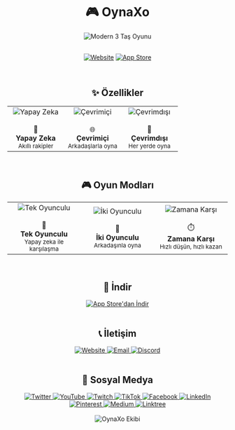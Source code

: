 # <div align="center">🎮 OynaXo</div>

<div align="center">
  <img src="https://img.shields.io/badge/Modern_3_Taş_Oyunu-FF6B6B?style=for-the-badge&logoColor=white" alt="Modern 3 Taş Oyunu">
  <br><br>
  
  [![Website](https://img.shields.io/badge/Website-oynaxo.web.app-2D3436?style=for-the-badge&logo=google-chrome&logoColor=white)](https://oynaxo.web.app)
  [![App Store](https://img.shields.io/badge/App_Store-0A84FF?style=for-the-badge&logo=app-store&logoColor=white)](https://oynaxo.page.link/ios)
</div>

<br>

## <div align="center">✨ Özellikler</div>

<div align="center">
  <table>
    <tr>
      <td align="center" width="33%">
        <img src="https://img.shields.io/badge/Yapay_Zeka-FF6B6B?style=for-the-badge&logo=openai&logoColor=white" alt="Yapay Zeka">
        <br><br>
        🤖
        <br>
        <b>Yapay Zeka</b>
        <br>
        <sub>Akıllı rakipler</sub>
      </td>
      <td align="center" width="33%">
        <img src="https://img.shields.io/badge/Çevrimiçi-0984E3?style=for-the-badge&logo=globe&logoColor=white" alt="Çevrimiçi">
        <br><br>
        🌐
        <br>
        <b>Çevrimiçi</b>
        <br>
        <sub>Arkadaşlarla oyna</sub>
      </td>
      <td align="center" width="33%">
        <img src="https://img.shields.io/badge/Çevrimdışı-00B894?style=for-the-badge&logo=smartphone&logoColor=white" alt="Çevrimdışı">
        <br><br>
        📱
        <br>
        <b>Çevrimdışı</b>
        <br>
        <sub>Her yerde oyna</sub>
      </td>
    </tr>
  </table>
</div>

<br>

## <div align="center">🎮 Oyun Modları</div>

<div align="center">
  <table>
    <tr>
      <td align="center" width="33%">
        <img src="https://img.shields.io/badge/Tek_Oyunculu-FF6B6B?style=for-the-badge&logo=robot&logoColor=white" alt="Tek Oyunculu">
        <br><br>
        🤖
        <br>
        <b>Tek Oyunculu</b>
        <br>
        <sub>Yapay zeka ile karşılaşma</sub>
      </td>
      <td align="center" width="33%">
        <img src="https://img.shields.io/badge/İki_Oyunculu-0984E3?style=for-the-badge&logo=users&logoColor=white" alt="İki Oyunculu">
        <br><br>
        👥
        <br>
        <b>İki Oyunculu</b>
        <br>
        <sub>Arkadaşınla oyna</sub>
      </td>
      <td align="center" width="33%">
        <img src="https://img.shields.io/badge/Zamana_Karşı-00B894?style=for-the-badge&logo=stopwatch&logoColor=white" alt="Zamana Karşı">
        <br><br>
        ⏱️
        <br>
        <b>Zamana Karşı</b>
        <br>
        <sub>Hızlı düşün, hızlı kazan</sub>
      </td>
    </tr>
  </table>
</div>

<br>

## <div align="center">📱 İndir</div>

<div align="center">
  <a href="https://oynaxo.page.link/ios">
    <img src="https://img.shields.io/badge/App_Store'dan_İndir-0A84FF?style=for-the-badge&logo=app-store&logoColor=white" alt="App Store'dan İndir">
  </a>
</div>

<br>

## <div align="center">📞 İletişim</div>

<div align="center">
  <a href="https://oynaxo.web.app">
    <img src="https://img.shields.io/badge/Website-2D3436?style=for-the-badge&logo=google-chrome&logoColor=white" alt="Website">
  </a>
  <a href="mailto:contact@oynaxo.com">
    <img src="https://img.shields.io/badge/Email-FF6B6B?style=for-the-badge&logo=gmail&logoColor=white" alt="Email">
  </a>
  <a href="https://discord.gg/oynaxo">
    <img src="https://img.shields.io/badge/Discord-5865F2?style=for-the-badge&logo=discord&logoColor=white" alt="Discord">
  </a>
</div>

<br>

## <div align="center">📱 Sosyal Medya</div>

<div align="center">
  <a href="https://x.com/OynaXo">
    <img src="https://img.shields.io/badge/Twitter-1DA1F2?style=for-the-badge&logo=twitter&logoColor=white" alt="Twitter">
  </a>
  <a href="https://www.youtube.com/@OynaXo">
    <img src="https://img.shields.io/badge/YouTube-FF0000?style=for-the-badge&logo=youtube&logoColor=white" alt="YouTube">
  </a>
  <a href="https://www.twitch.tv/oynaxo">
    <img src="https://img.shields.io/badge/Twitch-9146FF?style=for-the-badge&logo=twitch&logoColor=white" alt="Twitch">
  </a>
  <a href="https://www.tiktok.com/@oynaxo">
    <img src="https://img.shields.io/badge/TikTok-000000?style=for-the-badge&logo=tiktok&logoColor=white" alt="TikTok">
  </a>
  <a href="https://www.facebook.com/oynaxo/">
    <img src="https://img.shields.io/badge/Facebook-1877F2?style=for-the-badge&logo=facebook&logoColor=white" alt="Facebook">
  </a>
  <a href="https://www.linkedin.com/company/oynaxo">
    <img src="https://img.shields.io/badge/LinkedIn-0A66C2?style=for-the-badge&logo=linkedin&logoColor=white" alt="LinkedIn">
  </a>
  <a href="https://www.pinterest.com/oynaxo/">
    <img src="https://img.shields.io/badge/Pinterest-E60023?style=for-the-badge&logo=pinterest&logoColor=white" alt="Pinterest">
  </a>
  <a href="https://oynaxo.medium.com/">
    <img src="https://img.shields.io/badge/Medium-000000?style=for-the-badge&logo=medium&logoColor=white" alt="Medium">
  </a>
  <a href="https://linktr.ee/oynaxo">
    <img src="https://img.shields.io/badge/Linktree-39E09B?style=for-the-badge&logo=linktree&logoColor=white" alt="Linktree">
  </a>
</div>

<br>

<div align="center">
  <img src="https://img.shields.io/badge/OynaXo_Ekibi_tarafından_❤️_ile_yapıldı-FF6B6B?style=for-the-badge&logoColor=white" alt="OynaXo Ekibi">
</div>